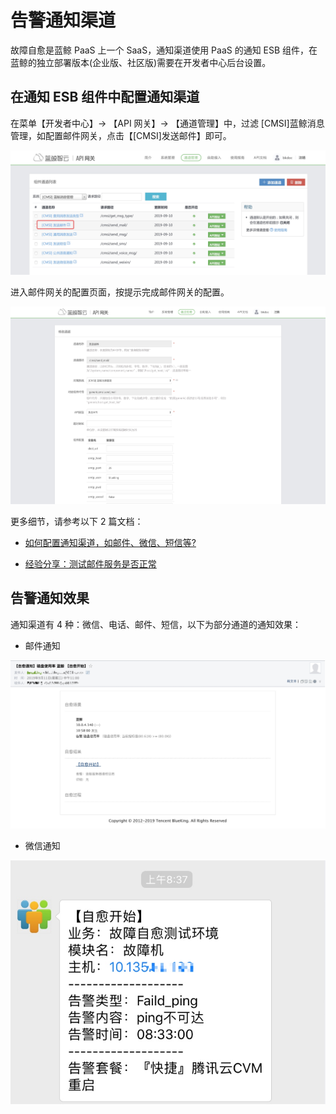 # 告警通知渠道

故障自愈是蓝鲸 PaaS 上一个 SaaS，通知渠道使用 PaaS 的通知 ESB 组件，在蓝鲸的独立部署版本(企业版、社区版)需要在开发者中心后台设置。

## 在通知 ESB 组件中配置通知渠道

在菜单【开发者中心】-> 【API 网关】-> 【通道管理】中，过滤 [CMSI]蓝鲸消息管理，如配置邮件网关，点击【[CMSI]发送邮件】即可。

![-w1357](../assets/15681996556287.jpg)

进入邮件网关的配置页面，按提示完成邮件网关的配置。

![-w1666](../assets/15681997001970.jpg)

更多细节，请参考以下 2 篇文档：

- [如何配置通知渠道，如邮件、微信、短信等?](5.1/PaaS平台/场景案例/noticeWay.md)

- [经验分享：测试邮件服务是否正常](http://bk.tencent.com/s-mart/community/question/95#/)

## 告警通知效果

通知渠道有 4 种：微信、电话、邮件、短信，以下为部分通道的通知效果：

- 邮件通知

![-w1176](../assets/15681994855930.jpg)

- 微信通知

![-w424](../assets/14955061074598.jpg)
